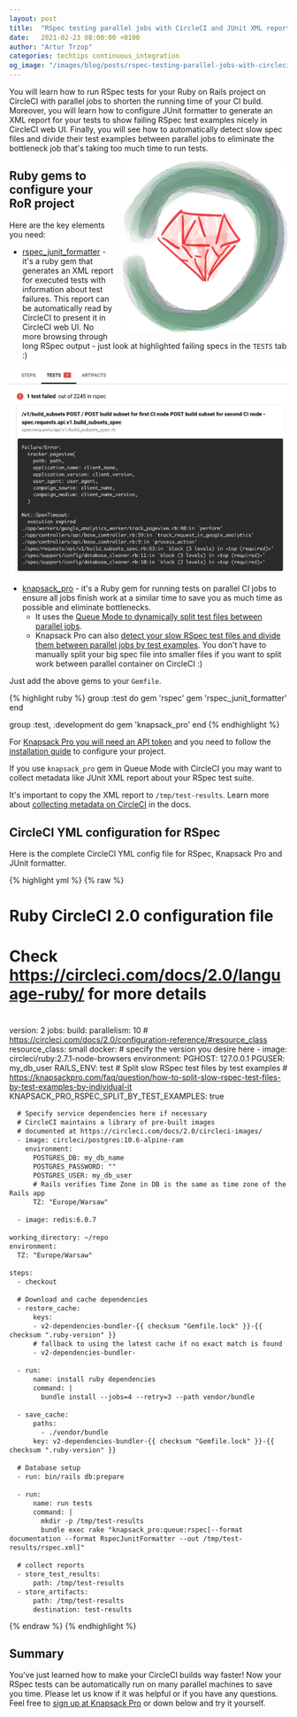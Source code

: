 ```yaml
---
layout: post
title:  "RSpec testing parallel jobs with CircleCI and JUnit XML report"
date:   2021-02-23 08:00:00 +0100
author: "Artur Trzop"
categories: techtips continuous_integration
og_image: "/images/blog/posts/rspec-testing-parallel-jobs-with-circleci-and-junit-xml-report/rspec_circleci.jpeg"
---
```


You will learn how to run RSpec tests for your Ruby on Rails project on CircleCI with parallel jobs to shorten the running time of your CI build. Moreover, you will learn how to configure JUnit formatter to generate an XML report for your tests to show failing RSpec test examples nicely in CircleCI web UI. Finally, you will see how to automatically detect slow spec files and divide their test examples between parallel jobs to eliminate the bottleneck job that's taking too much time to run tests.

<img src="/images/blog/posts/rspec-testing-parallel-jobs-with-circleci-and-junit-xml-report/rspec_circleci.jpeg" style="width:300px;margin-left: 15px;float:right;" alt="RSpec, CircleCI, Ruby, gem" />

## Ruby gems to configure your RoR project

Here are the key elements you need:

* [rspec_junit_formatter](https://github.com/sj26/rspec_junit_formatter) - it's a ruby gem that generates an XML report for executed tests with information about test failures. This report can be automatically read by CircleCI to present it in CircleCI web UI. No more browsing through long RSpec output - just look at highlighted failing specs in the `TESTS` tab :)

<img src="/images/blog/posts/rspec-testing-parallel-jobs-with-circleci-and-junit-xml-report/circleci_web_ui_failed_test.png" alt="CircleCI web UI, failure, RSpec, test, test case" />

* [knapsack_pro](https://knapsackpro.com/?utm_source=docs_knapsackpro&utm_medium=blog_post&utm_campaign=rspec-testing-parallel-jobs-with-circleci-and-junit-xml-report) - it's a Ruby gem for running tests on parallel CI jobs to ensure all jobs finish work at a similar time to save you as much time as possible and eliminate bottlenecks.
  * It uses the [Queue Mode to dynamically split test files between parallel jobs](/2020/how-to-speed-up-ruby-and-javascript-tests-with-ci-parallelisation).
  * Knapsack Pro can also [detect your slow RSpec test files and divide them between parallel jobs by test examples](https://docs.knapsackpro.com/ruby/split-by-test-examples/). You don't have to manually split your big spec file into smaller files if you want to split work between parallel container on CircleCI :)

Just add the above gems to your `Gemfile`.

{% highlight ruby %}
group :test do
  gem 'rspec'
  gem 'rspec_junit_formatter'
end

group :test, :development do
  gem 'knapsack_pro'
end
{% endhighlight %}

For [Knapsack Pro you will need an API token](https://knapsackpro.com/?utm_source=docs_knapsackpro&utm_medium=blog_post&utm_campaign=rspec-testing-parallel-jobs-with-circleci-and-junit-xml-report) and you need to follow the [installation guide](/knapsack_pro-ruby/guide/) to configure your project.

If you use `knapsack_pro` gem in Queue Mode with CircleCI you may want to collect metadata like JUnit XML report about your RSpec test suite.

It's important to copy the XML report to `/tmp/test-results`. Learn more about [collecting metadata on CircleCI](https://docs.knapsackpro.com/ruby/circleci/#collect-metadata-in-queue-mode) in the docs.

## CircleCI YML configuration for RSpec

Here is the complete CircleCI YML config file for RSpec, Knapsack Pro and JUnit formatter.

{% highlight yml %}
{% raw %}
# Ruby CircleCI 2.0 configuration file
#
# Check https://circleci.com/docs/2.0/language-ruby/ for more details
#
version: 2
jobs:
  build:
    parallelism: 10
    # https://circleci.com/docs/2.0/configuration-reference/#resource_class
    resource_class: small
    docker:
      # specify the version you desire here
      - image: circleci/ruby:2.7.1-node-browsers
        environment:
          PGHOST: 127.0.0.1
          PGUSER: my_db_user
          RAILS_ENV: test
          # Split slow RSpec test files by test examples
          # https://knapsackpro.com/faq/question/how-to-split-slow-rspec-test-files-by-test-examples-by-individual-it
          KNAPSACK_PRO_RSPEC_SPLIT_BY_TEST_EXAMPLES: true

      # Specify service dependencies here if necessary
      # CircleCI maintains a library of pre-built images
      # documented at https://circleci.com/docs/2.0/circleci-images/
      - image: circleci/postgres:10.6-alpine-ram
        environment:
          POSTGRES_DB: my_db_name
          POSTGRES_PASSWORD: ""
          POSTGRES_USER: my_db_user
          # Rails verifies Time Zone in DB is the same as time zone of the Rails app
          TZ: "Europe/Warsaw"

      - image: redis:6.0.7

    working_directory: ~/repo
    environment:
      TZ: "Europe/Warsaw"

    steps:
      - checkout

      # Download and cache dependencies
      - restore_cache:
          keys:
          - v2-dependencies-bundler-{{ checksum "Gemfile.lock" }}-{{ checksum ".ruby-version" }}
          # fallback to using the latest cache if no exact match is found
          - v2-dependencies-bundler-

      - run:
          name: install ruby dependencies
          command: |
            bundle install --jobs=4 --retry=3 --path vendor/bundle

      - save_cache:
          paths:
            - ./vendor/bundle
          key: v2-dependencies-bundler-{{ checksum "Gemfile.lock" }}-{{ checksum ".ruby-version" }}

      # Database setup
      - run: bin/rails db:prepare

      - run:
          name: run tests
          command: |
            mkdir -p /tmp/test-results
            bundle exec rake "knapsack_pro:queue:rspec[--format documentation --format RspecJunitFormatter --out /tmp/test-results/rspec.xml]"

      # collect reports
      - store_test_results:
          path: /tmp/test-results
      - store_artifacts:
          path: /tmp/test-results
          destination: test-results
{% endraw %}
{% endhighlight %}

## Summary

You've just learned how to make your CircleCI builds way faster! Now your RSpec tests can be automatically run on many parallel machines to save you time. Please let us know if it was helpful or if you have any questions. Feel free to [sign up at Knapsack Pro](https://knapsackpro.com/?utm_source=docs_knapsackpro&utm_medium=blog_post&utm_campaign=rspec-testing-parallel-jobs-with-circleci-and-junit-xml-report) or down below and try it yourself.
